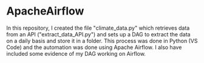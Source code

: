 # ApacheAirflow
In this repository, I created the file "climate_data.py" which retrieves data from an API ("extract_data_API.py") and sets up a DAG to extract the data on a daily basis and store it in a folder. This process was done in Python (VS Code) and the automation was done using Apache Airflow. 
I also have included some evidence of my DAG working on Airflow.
